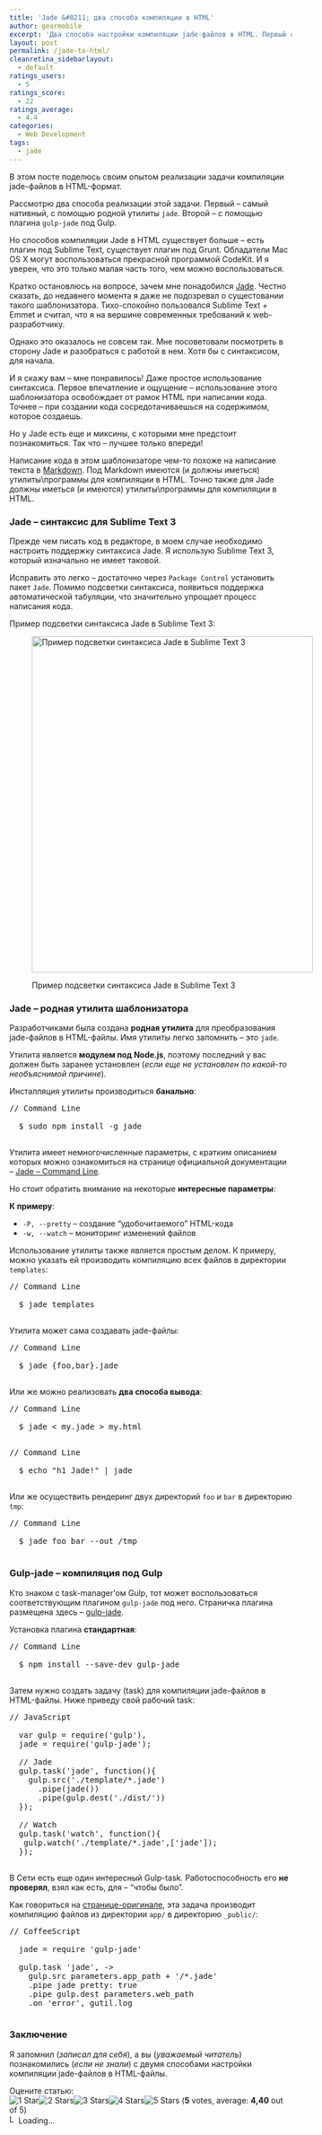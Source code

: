 ```yaml
---
title: 'Jade &#8211; два способа компиляции в HTML'
author: gearmobile
excerpt: 'Два способа настройки компиляции jade-файлов в HTML. Первый способ - с помощью родной утилиты Jade. Второй способ - с помощью плагина gulp-jade под Gulp. Настройка подсветки синтаксиса Jade в редакторе Sublime Text 3.'
layout: post
permalink: /jade-to-html/
cleanretina_sidebarlayout:
  - default
ratings_users:
  - 5
ratings_score:
  - 22
ratings_average:
  - 4.4
categories:
  - Web Development
tags:
  - jade
---
```

В этом посте поделюсь своим опытом реализации задачи компиляции jade-файлов в HTML-формат.

Рассмотрю два способа реализации этой задачи. Первый &#8211; самый нативный, с помощью родной утилиты `jade`. Второй &#8211; с помощью плагина `gulp-jade` под Gulp.

Но способов компиляции Jade в HTML существует больше &#8211; есть плагин под Sublime Text, существует плагин под Grunt. Обладатели Mac OS X могут воспользоваться прекрасной программой CodeKit. И я уверен, что это только малая часть того, чем можно воспользоваться.

Кратко остановлюсь на вопросе, зачем мне понадобился [Jade][1]. Честно сказать, до недавнего момента я даже не подозревал о сущестовании такого шаблонизатора. Тихо-спокойно пользовался Sublime Text + Emmet и считал, что я на вершине современных требований к web-разработчику.

Однако это оказалось не совсем так. Мне посоветовали посмотреть в сторону Jade и разобраться с работой в нем. Хотя бы с синтаксисом, для начала.

И я скажу вам &#8211; мне понравилось! Даже простое использование синтаксиса. Первое впечатление и ощущение &#8211; использование этого шаблонизатора освобождает от рамок HTML при написании кода. Точнее &#8211; при создании кода сосредотачиваешься на содержимом, которое создаешь.

Но у Jade есть еще и миксины, с которыми мне предстоит познакомиться. Так что &#8211; лучшее только впереди!

Написание кода в этом шаблонизаторе чем-то похоже на написание текста в [Markdown][2]. Под Markdown имеются (и должны иметься) утилиты\программы для компиляции в HTML. Точно также для Jade должны иметься (и имеются) утилиты\программы для компиляции в HTML.

### Jade &#8211; синтаксис для Sublime Text 3

Прежде чем писать код в редакторе, в моем случае необходимо настроить поддержку синтаксиса Jade. Я использую Sublime Text 3, который изначально не имеет таковой.

Исправить это легко &#8211; достаточно через `Package Control` установить пакет `Jade`. Помимо подсветки синтаксиса, появиться поддержка автоматической табуляции, что значительно упрощает процесс написания кода.

Пример подсветки синтаксиса Jade в Sublime Text 3:<figure id="attachment_2024" style="width: 501px;" class="wp-caption aligncenter">

[<img src="http://localhost:7788/third/wp-content/uploads/2014/11/jade-501x600.png" alt="Пример подсветки синтаксиса Jade в Sublime Text 3" width="501" height="600" class="size-medium wp-image-2024" />][3]<figcaption class="wp-caption-text">Пример подсветки синтаксиса Jade в Sublime Text 3</figcaption></figure> 

### Jade &#8211; родная утилита шаблонизатора

Разработчиками была создана **родная утилита** для преобразования jade-файлов в HTML-файлы. Имя утилиты легко запомнить &#8211; это `jade`.

Утилита является **модулем под Node.js**, поэтому последний у вас должен быть заранее установлен (*если еще не установлен по какой-то необъяснимой причине*).

Инсталляция утилиты производиться **банально**:

<pre>// Command Line

  $ sudo npm install -g jade
  </pre>

Утилита имеет немногочисленные параметры, с кратким описанием которых можно ознакомиться на странице официальной документации &#8211; [Jade &#8211; Command Line][4].

Но стоит обратить внимание на некоторые **интересные параметры**:

**К примеру**:

  * `-P, --pretty` &#8211; создание &#8220;удобочитаемого&#8221; HTML-кода
  * `-w, --watch` &#8211; мониторинг изменений файлов

Использование утилиты также является простым делом. К примеру, можно указать ей производить компиляцию всех файлов в директории `templates`:

<pre>// Command Line

  $ jade templates
  </pre>

Утилита может сама создавать jade-файлы:

<pre>// Command Line

  $ jade {foo,bar}.jade
  </pre>

Или же можно реализовать **два способа вывода**:

<pre>// Command Line

  $ jade &lt; my.jade > my.html
  </pre>

<pre>// Command Line

  $ echo "h1 Jade!" | jade
  </pre>

Или же осуществить рендеринг двух директорий `foo` и `bar` в директорию `tmp`:

<pre>// Command Line

  $ jade foo bar --out /tmp
  </pre>

### Gulp-jade &#8211; компиляция под Gulp

Кто знаком с task-manager&#8217;ом Gulp, тот может воспользоваться соответствующим плагином `gulp-jade` под него. Страничка плагина размещена здесь &#8211; [gulp-jade][5].

Установка плагина **стандартная**:

<pre>// Command Line

  $ npm install --save-dev gulp-jade
  </pre>

Затем нужно создать задачу (task) для компиляции jade-файлов в HTML-файлы. Ниже приведу свой рабочий task:

<pre>// JavaScript

  var gulp = require('gulp'),
  jade = require('gulp-jade');

  // Jade
  gulp.task('jade', function(){
    gulp.src('./template/*.jade')
      .pipe(jade())
      .pipe(gulp.dest('./dist/'))
  });

  // Watch
  gulp.task('watch', function(){
   gulp.watch('./template/*.jade',['jade']);
  });
  </pre>

В Сети есть еще один интересный Gulp-task. Работоспособность его **не проверял**, взял как есть, для &#8211; &#8220;чтобы было&#8221;.

Как говориться на [странице-оригинале][6], эта задача производит компиляцию файлов из директории `app/` в директорию `_public/`:

<pre>// CoffeeScript

  jade = require 'gulp-jade'

  gulp.task 'jade', ->
    gulp.src parameters.app_path + '/*.jade'
    .pipe jade pretty: true
    .pipe gulp.dest parameters.web_path
    .on 'error', gutil.log
  </pre>

### Заключение

Я запомнил (*записал для себя*), а вы (*уважаемый читатель*) познакомились (*если не знали*) с двумя способами настройки компиляции jade-файлов в HTML-файлы.

Оцените статью:  
<span id="post-ratings-2022" class="post-ratings" data-nonce="d0ab5f29a6"><img id="rating_2022_1" src="http://localhost:7788/third/wp-content/plugins/wp-postratings/images/stars_crystal/rating_on.gif" alt="1 Star" title="1 Star" onmouseover="current_rating(2022, 1, '1 Star');" onmouseout="ratings_off(4.4, 5, 0);" onclick="rate_post();" onkeypress="rate_post();" style="cursor: pointer; border: 0px;" /><img id="rating_2022_2" src="http://localhost:7788/third/wp-content/plugins/wp-postratings/images/stars_crystal/rating_on.gif" alt="2 Stars" title="2 Stars" onmouseover="current_rating(2022, 2, '2 Stars');" onmouseout="ratings_off(4.4, 5, 0);" onclick="rate_post();" onkeypress="rate_post();" style="cursor: pointer; border: 0px;" /><img id="rating_2022_3" src="http://localhost:7788/third/wp-content/plugins/wp-postratings/images/stars_crystal/rating_on.gif" alt="3 Stars" title="3 Stars" onmouseover="current_rating(2022, 3, '3 Stars');" onmouseout="ratings_off(4.4, 5, 0);" onclick="rate_post();" onkeypress="rate_post();" style="cursor: pointer; border: 0px;" /><img id="rating_2022_4" src="http://localhost:7788/third/wp-content/plugins/wp-postratings/images/stars_crystal/rating_on.gif" alt="4 Stars" title="4 Stars" onmouseover="current_rating(2022, 4, '4 Stars');" onmouseout="ratings_off(4.4, 5, 0);" onclick="rate_post();" onkeypress="rate_post();" style="cursor: pointer; border: 0px;" /><img id="rating_2022_5" src="http://localhost:7788/third/wp-content/plugins/wp-postratings/images/stars_crystal/rating_half.gif" alt="5 Stars" title="5 Stars" onmouseover="current_rating(2022, 5, '5 Stars');" onmouseout="ratings_off(4.4, 5, 0);" onclick="rate_post();" onkeypress="rate_post();" style="cursor: pointer; border: 0px;" /> (<strong>5</strong> votes, average: <strong>4,40</strong> out of 5)<br /><span class="post-ratings-text" id="ratings_2022_text"></span></span><span id="post-ratings-2022-loading" class="post-ratings-loading"> <img src="http://localhost:7788/third/wp-content/plugins/wp-postratings/images/loading.gif" width="16" height="16" alt="Loading..." title="Loading..." class="post-ratings-image" />Loading...</span>

 [1]: http://jade-lang.com/ "Jade"
 [2]: http://localhost:7788/third/?p=717 "Язык Markdown - обзор редакторов для работы"
 [3]: http://localhost:7788/third/wp-content/uploads/2014/11/jade.png
 [4]: http://jade-lang.com/command-line/ "Jade - Command Line"
 [5]: https://www.npmjs.org/package/gulp-jade "gulp-jade"
 [6]: http://david.nowinsky.net/gulp-book/example/jade.html "Compiling Jade files"